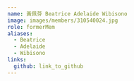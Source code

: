 ```yaml
---
name: 黃佩芬 Beatrice Adelaide Wibisono 
image: images/members/310540024.jpg 
role: formerMem
aliases:
  - Beatrice
  - Adelaide
  - Wibisono
links:
  github: link_to_github 
---
```

